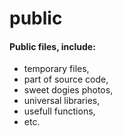 # public
#### Public files, include:

- temporary files,
- part of source code,
- sweet dogies photos,
- universal libraries,
- usefull functions,
- etc.
